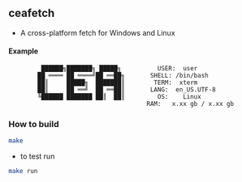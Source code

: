 
## ceafetch
- A cross-platform fetch for Windows and Linux

#### Example

```
         ██████╗███████╗ █████╗          USER:  user
        ██ ════ ██ ════╝██ ══██╗       SHELL: /bin/bash 
        ██║     █████╗  ███████║        TERM:  xterm 
        ██║     ██ ══╝  ██ ══██║       LANG:  en_US.UTF-8 
        ╚██████ ███████ ██║  ██║         OS:    Linux 
                                      RAM:   x.xx gb / x.xx gb 
```


### How to build
```sh
make
```
- to test run
```sh
make run

```
